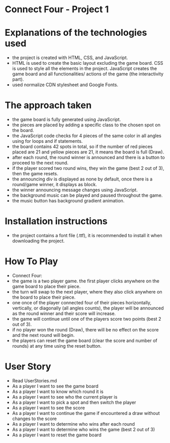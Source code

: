 # Connect Four - Project 1

# Explanations of the technologies used
* the project is created with HTML, CSS, and JavaScript.
* HTML is used to create the basic layout excluding the game board. CSS is used to style all the elements in the project. JavaScript creates the game board and all functionalities/ actions of the game (the interactivity part).
* used normalize CDN stylesheet and Google Fonts.

# The approach taken
* the game board is fully generated using JavaScript.
* the pieces are placed by adding a specific class to the chosen spot on the board.
* the JavaScript code checks for 4 pieces of the same color in all angles using for loops and if statements.
* the board contains 42 spots in total, so if the number of red pieces placed are 21 and yellow pieces are 21, it means the board is full (Draw).
* after each round, the round winner is announced and there is a button to proceed to the next round.
* if the player scored two round wins, they win the game (best 2 out of 3), then the game resets.
* the announcing div is displayed as none by default, once there is a round/game winner, it displays as block.
* the winner announcing message changes using JavaScript.
* the background music can be played and paused throughout the game.
* the music button has background gradient animation.

# Installation instructions
* the project contains a font file (.ttf), it is recommended to install it when downloading the project.


# How To Play

* Connect Four:
* the game is a two player game. the first player clicks anywhere on the game board to place their piece.
* the turn will swap to the next player, where they also click anywhere on the board to place their piece.
* one once of the player connected four of their pieces horizontally, vertically, or diagonally (all angles counts), the player will be announced as the round winner and their score will increase.
* the game will continue until one of the players score two points (best 2 out of 3).
* if no player won the round (Draw), there will be no effect on the score and the next round will begin.
* the players can reset the game board (clear the score and number of rounds) at any time using the reset button. 


# User Story

* Read UserStories.md
* As a player I want to see the game board
* As a player I want to know which round it is
* As a player I want to see who the current player is
* As a player I want to pick a spot and then switch the player
* As a player I want to see the score
* As a player I want to continue the game if encountered a draw without changes to the score
* As a player I want to determine who wins after each round
* As a player I want to determine who wins the game (best 2 out of 3)
* As a player I want to reset the game board